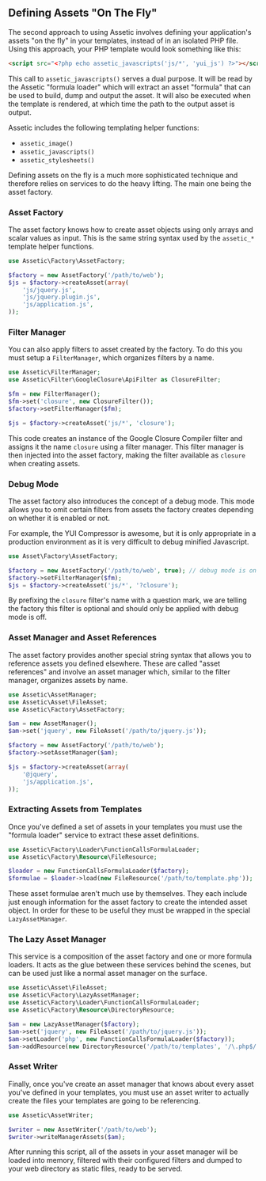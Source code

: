 Defining Assets "On The Fly"
----------------------------

The second approach to using Assetic involves defining your application's
assets "on the fly" in your templates, instead of in an isolated PHP file.
Using this approach, your PHP template would look something like this:
```HTML
<script src="<?php echo assetic_javascripts('js/*', 'yui_js') ?>"></script>
```
This call to `assetic_javascripts()` serves a dual purpose. It will be read by
the Assetic "formula loader" which will extract an asset "formula" that can be
used to build, dump and output the asset. It will also be executed when the
template is rendered, at which time the path to the output asset is output.

Assetic includes the following templating helper functions:

 * `assetic_image()`
 * `assetic_javascripts()`
 * `assetic_stylesheets()`

Defining assets on the fly is a much more sophisticated technique and
therefore relies on services to do the heavy lifting. The main one being the
asset factory.

### Asset Factory

The asset factory knows how to create asset objects using only arrays and
scalar values as input. This is the same string syntax used by the `assetic_*`
template helper functions.
```PHP
use Assetic\Factory\AssetFactory;

$factory = new AssetFactory('/path/to/web');
$js = $factory->createAsset(array(
    'js/jquery.js',
    'js/jquery.plugin.js',
    'js/application.js',
));
```
### Filter Manager

You can also apply filters to asset created by the factory. To do this you
must setup a `FilterManager`, which organizes filters by a name.

```PHP
use Assetic\FilterManager;
use Assetic\Filter\GoogleClosure\ApiFilter as ClosureFilter;

$fm = new FilterManager();
$fm->set('closure', new ClosureFilter());
$factory->setFilterManager($fm);

$js = $factory->createAsset('js/*', 'closure');
```
This code creates an instance of the Google Closure Compiler filter and
assigns it the name `closure` using a filter manager. This filter manager is
then injected into the asset factory, making the filter available as `closure`
when creating assets.

### Debug Mode

The asset factory also introduces the concept of a debug mode. This mode
allows you to omit certain filters from assets the factory creates depending
on whether it is enabled or not.

For example, the YUI Compressor is awesome, but it is only appropriate in a
production environment as it is very difficult to debug minified Javascript.

```PHP
use Asset\Factory\AssetFactory;

$factory = new AssetFactory('/path/to/web', true); // debug mode is on
$factory->setFilterManager($fm);
$js = $factory->createAsset('js/*', '?closure');
```

By prefixing the `closure` filter's name with a question mark, we are telling
the factory this filter is optional and should only be applied with debug mode
is off.

### Asset Manager and Asset References

The asset factory provides another special string syntax that allows you to
reference assets you defined elsewhere. These are called "asset references"
and involve an asset manager which, similar to the filter manager, organizes
assets by name.

```PHP
use Assetic\AssetManager;
use Assetic\Asset\FileAsset;
use Assetic\Factory\AssetFactory;

$am = new AssetManager();
$am->set('jquery', new FileAsset('/path/to/jquery.js'));

$factory = new AssetFactory('/path/to/web');
$factory->setAssetManager($am);

$js = $factory->createAsset(array(
    '@jquery',
    'js/application.js',
));
```

### Extracting Assets from Templates

Once you've defined a set of assets in your templates you must use the
"formula loader" service to extract these asset definitions.

```PHP
use Assetic\Factory\Loader\FunctionCallsFormulaLoader;
use Assetic\Factory\Resource\FileResource;

$loader = new FunctionCallsFormulaLoader($factory);
$formulae = $loader->load(new FileResource('/path/to/template.php'));
```

These asset formulae aren't much use by themselves. They each include just
enough information for the asset factory to create the intended asset object.
In order for these to be useful they must be wrapped in the special
`LazyAssetManager`.

### The Lazy Asset Manager

This service is a composition of the asset factory and one or more formula
loaders. It acts as the glue between these services behind the scenes, but can
be used just like a normal asset manager on the surface.

```PHP
use Assetic\Asset\FileAsset;
use Assetic\Factory\LazyAssetManager;
use Assetic\Factory\Loader\FunctionCallsFormulaLoader;
use Assetic\Factory\Resource\DirectoryResource;

$am = new LazyAssetManager($factory);
$am->set('jquery', new FileAsset('/path/to/jquery.js'));
$am->setLoader('php', new FunctionCallsFormulaLoader($factory));
$am->addResource(new DirectoryResource('/path/to/templates', '/\.php$/'), 'php');
```
### Asset Writer

Finally, once you've create an asset manager that knows about every asset
you've defined in your templates, you must use an asset writer to actually
create the files your templates are going to be referencing.
```PHP
use Assetic\AssetWriter;

$writer = new AssetWriter('/path/to/web');
$writer->writeManagerAssets($am);
```
After running this script, all of the assets in your asset manager will be
loaded into memory, filtered with their configured filters and dumped to your
web directory as static files, ready to be served.
